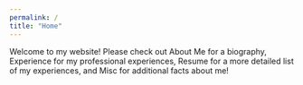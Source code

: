 ```yaml
---
permalink: /
title: "Home"
---
```


Welcome to my website! Please check out About Me for a biography, Experience for my professional experiences, Resume for a more detailed list of my experiences, and Misc for additional facts about me!
